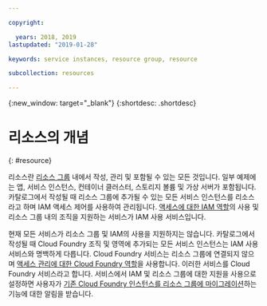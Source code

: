```yaml
---

copyright:

  years: 2018, 2019
lastupdated: "2019-01-28"

keywords: service instances, resource group, resource

subcollection: resources

---
```


{:new_window: target="_blank"}
{:shortdesc: .shortdesc}


# 리소스의 개념
{: #resource}

리소스란 [리소스 그룹](/docs/resources?topic=resources-rgs) 내에서 작성, 관리 및 포함될 수 있는 모든 것입니다. 일부 예제에는 앱, 서비스 인스턴스, 컨테이너 클러스터, 스토리지 볼륨 및 가상 서버가 포함됩니다. 카탈로그에서 작성될 때 리소스 그룹에 추가될 수 있는 모든 서비스 인스턴스를 리소스라고 하며 IAM 액세스 제어를 사용하여 관리됩니다. [액세스에 대한 IAM 역할](/docs/iam?topic=iam-userroles#iamusermanrol)의 사용 및 리소스 그룹 내의 조직을 지원하는 서비스가 IAM 사용 서비스입니다.

현재 모든 서비스가 리소스 그룹 및 IAM의 사용을 지원하지는 않습니다. 카탈로그에서 작성될 때 Cloud Foundry 조직 및 영역에 추가되는 모든 서비스 인스턴스는 IAM 사용 서비스와 명백하게 다릅니다. Cloud Foundry 서비스는 리소스 그룹에 연결되지 않으며 [액세스 관리에 대한 Cloud Foundry 역할](/docs/iam?topic=iam-cfaccess#cfroles)을 사용합니다. 이러한 서비스를 Cloud Foundry 서비스라고 합니다. 서비스에서 IAM 및 리소스 그룹에 대한 지원을 사용으로 설정하면 사용자가 [기존 Cloud Foundry 인스턴스를 리소스 그룹에 마이그레이션](/docs/resources?topic=resources-migrate)하는 기능에 대한 알림을 받습니다.

